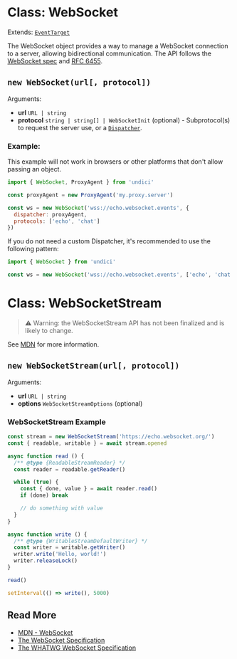 # Class: WebSocket

Extends: [`EventTarget`](https://developer.mozilla.org/en-US/docs/Web/API/EventTarget)

The WebSocket object provides a way to manage a WebSocket connection to a server, allowing bidirectional communication. The API follows the [WebSocket spec](https://developer.mozilla.org/en-US/docs/Web/API/WebSocket) and [RFC 6455](https://datatracker.ietf.org/doc/html/rfc6455).

## `new WebSocket(url[, protocol])`

Arguments:

* **url** `URL | string`
* **protocol** `string | string[] | WebSocketInit` (optional) - Subprotocol(s) to request the server use, or a [`Dispatcher`](./Dispatcher.md).

### Example:

This example will not work in browsers or other platforms that don't allow passing an object.

```mjs
import { WebSocket, ProxyAgent } from 'undici'

const proxyAgent = new ProxyAgent('my.proxy.server')

const ws = new WebSocket('wss://echo.websocket.events', {
  dispatcher: proxyAgent,
  protocols: ['echo', 'chat']
})
```

If you do not need a custom Dispatcher, it's recommended to use the following pattern:

```mjs
import { WebSocket } from 'undici'

const ws = new WebSocket('wss://echo.websocket.events', ['echo', 'chat'])
```

# Class: WebSocketStream

> ⚠️ Warning: the WebSocketStream API has not been finalized and is likely to change.

See [MDN](https://developer.mozilla.org/en-US/docs/Web/API/WebSocketStream) for more information.

## `new WebSocketStream(url[, protocol])`

Arguments:

* **url** `URL | string`
* **options** `WebSocketStreamOptions` (optional)

### WebSocketStream Example

```js
const stream = new WebSocketStream('https://echo.websocket.org/')
const { readable, writable } = await stream.opened

async function read () {
  /** @type {ReadableStreamReader} */
  const reader = readable.getReader()

  while (true) {
    const { done, value } = await reader.read()
    if (done) break

    // do something with value
  }
}

async function write () {
  /** @type {WritableStreamDefaultWriter} */
  const writer = writable.getWriter()
  writer.write('Hello, world!')
  writer.releaseLock()
}

read()

setInterval(() => write(), 5000)

```

## Read More

- [MDN - WebSocket](https://developer.mozilla.org/en-US/docs/Web/API/WebSocket)
- [The WebSocket Specification](https://www.rfc-editor.org/rfc/rfc6455)
- [The WHATWG WebSocket Specification](https://websockets.spec.whatwg.org/)
